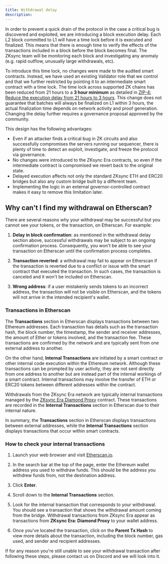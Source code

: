```yaml
---
title: Withdrawal delay
description:
---
```


In order to prevent a quick drain of the protocol in the case a critical bug is discovered and exploited, we are introducing a block execution
delay. Each L2 block committed to L1 will have a time lock before it is executed and finalized. This means that there is enough time to verify the
effects of the transactions included in a block before the block becomes final. The ZKsync team will be monitoring each block and investigating
any anomaly (e.g. rapid outflow, unusually large withdrawals, etc).

To introduce this time lock, no changes were made to the audited smart contracts. Instead, we have used an existing Validator role that we control
and that we further restricted by pointing it to an intermediate smart contract
with a time lock. The time lock across supported ZK chains has been reduced from
21 hours to a **3 hour minimum** as detailed in
[ZIP-4: Reduce the execution delay from 21 hours to 3
hours](https://forum.zknation.io/t/zip-4-reduce-the-execution-delay-from-21-hours-to-3-hours/373).
This change does not
guarantee that batches will always be finalized on L1 within 3 hours, the actual
finalization time depends on network activity and proof generation. Changing the
delay further requires a governance proposal approved by the community.

This design has the following advantages:

- Even if an attacker finds a critical bug in ZK circuits and also successfully compromises the servers running our sequencer, there is plenty of
time to detect an exploit, investigate, and freeze the protocol via governance.
- No changes were introduced to the ZKsync Era contracts, so even if the intermediate contract is compromised we revert back to the original state.
- Delayed execution affects not only the standard ZKsync ETH and ERC20 bridges but also any custom bridge built by a different team.
- Implementing the logic in an external governor-controlled contract makes it easy to remove this limitation later.

## Why can't I find my withdrawal on Etherscan?

There are several reasons why your withdrawal may be successful but you cannot see your tokens, or the transaction, on Etherscan. For example:

1. **Delay in block confirmation**: as mentioned
in the withdrawal delay section above, successful withdrawals may be subject to an ongoing confirmation process. Consequently, you won't be
able to see your transaction on Etherscan until the confirmation process completes.

2. **Transaction reverted**: a withdrawal may fail to appear on Etherscan if the transaction is reverted due to a conflict or issue with the smart
contract that executed the transaction. In such cases, the transaction is canceled and it won't be included on Etherscan.

3. **Wrong address**: if a user mistakenly sends tokens to an incorrect address, the transaction will not be visible on Etherscan, and the tokens
will not arrive in the intended recipient's wallet.

### Transactions in Etherscan

The **Transactions** section in Etherscan displays transactions between two Ethereum addresses. Each transaction has details such as the transaction
hash, the block number, the timestamp, the sender and receiver addresses, the amount of Ether or tokens involved, and the transaction fee. These
transactions are confirmed by the network and are typically sent from one external address to another.

On the other hand, **Internal Transactions** are initiated by a smart contract or other internal code execution within the Ethereum network.
Although these transactions can be prompted by user activity, they are not sent directly from one address to another but are instead part of the
internal workings of a smart contract. Internal transactions may involve the transfer of ETH or ERC20 tokens between different addresses within the contract.

Withdrawals from the ZKsync Era network are typically internal transactions managed by the
[ZKsync Era Diamond Proxy](https://etherscan.io/address/0x32400084c286cf3e17e7b677ea9583e60a000324)
contract. These transactions are recorded in the **Internal Transactions** section in Etherscan due to their internal nature.

In summary, the **Transactions** section in Etherscan displays transactions between external addresses, while the **Internal Transactions**
section displays transactions that occur within smart contracts.

### How to check your internal transactions

1. Launch your web browser and visit [Etherscan.io](https://etherscan.io/).

2. In the search bar at the top of the page, enter the Ethereum wallet address you used to withdraw funds. This should be the address you withdrew
funds from, not the destination address.

3. Click **Enter**.

4. Scroll down to the **Internal Transactions** section.

5. Look for the internal transaction that corresponds to your withdrawal. You should see a transaction that shows the withdrawal amount
coming from the bridge. Withdrawal transactions from ZKsync Era appear as transactions from **ZKsync Era: Diamond Proxy** to your wallet address.

6. Once you've located the transaction, click on the **Parent Tx Hash** to view more details about the transaction, including the block number, gas
used, and sender and recipient addresses.

If for any reason you're still unable to see your withdrawal transaction after following these steps, please contact us on Discord and we will
look into it.
